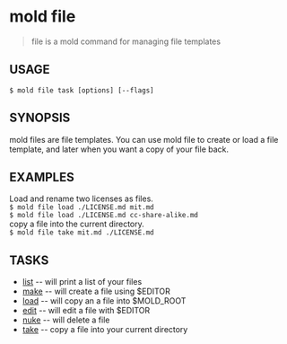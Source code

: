 mold file
====

> file is a mold command for managing file templates

## USAGE
`$ mold file task [options] [--flags]`

## SYNOPSIS  
mold files are file templates. You can use mold file to create
or load a file template, and later when you want a copy of
your file back.

## EXAMPLES
Load and rename two licenses as files.  
<span />`$ mold file load ./LICENSE.md mit.md`    
<span />`$ mold file load ./LICENSE.md cc-share-alike.md`    
copy a file into the current directory.   
<span />`$ mold file take mit.md ./LICENSE.md`   

## TASKS
* [list](file_list_help.md) -- will print a list of your files
* [make](file_make_help.md) -- will create a file using $EDITOR
* [load](file_load_help.md) -- will copy an a file into $MOLD_ROOT
* [edit](file_edit_help.md) -- will edit a file with $EDITOR
* [nuke](file_nuke_help.md) -- will delete a file
* [take](file_take_help.md) -- copy a file into your current directory
